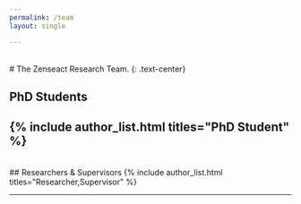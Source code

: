 ```yaml
---
permalink: /team
layout: single

---
```

<br>
# The Zenseact Research Team.
{: .text-center}

<br>

## PhD Students
{% include author_list.html titles="PhD Student" %}
---
<br>
## Researchers & Supervisors
{% include author_list.html titles="Researcher,Supervisor" %}

---